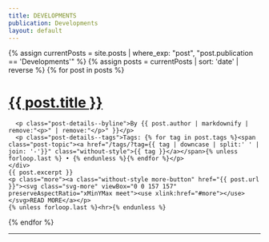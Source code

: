 ```yaml
---
title: DEVELOPMENTS
publication: Developments
layout: default
---
```

<div class="home grid">
  {% assign currentPosts = site.posts | where_exp: "post", "post.publication == 'Developments'" %}
  {% assign posts = currentPosts | sort: 'date' | reverse %}
  {% for post in posts %}
  <div class="post grid-item {% for tag in post.tags %}{{ tag | slugify }} {% endfor %}">
    <a href="{{ post.url }}" class="no-style"><h1 class="post-title">{{ post.title }}</h1></a>
    <div class="post-details">
      <!-- <p class="post-details--date">{{ post.date | date: "%b %-d, %Y" }}</p>
      <p class="post-details--byline">{% if post.author %}By <a href="#" class="without-style">{{ post.author }}</a>{% endif %}</p> -->

      <p class="post-details--byline">By {{ post.author | markdownify | remove:"<p>" | remove:"</p>" }}</p>
      <p class="post-details--tags">Tags: {% for tag in post.tags %}<span class="post-topic"><a href="/tags/?tag={{ tag | downcase | split:' ' | join: '-'}}" class="without-style">{{ tag }}</a></span>{% unless forloop.last %} • {% endunless %}{% endfor %}</p>
    </div>
    {{ post.excerpt }}
    <p class="more"><a class="without-style more-button" href="{{ post.url }}"><svg class="svg-more" viewBox="0 0 157 157" preserveAspectRatio="xMinYMax meet"><use xlink:href="#more"></use></svg>READ MORE</a></p>
    {% unless forloop.last %}<hr>{% endunless %}
  </div>
  {% endfor %}
  <hr>
</div>

<script>
  $(window).load(function () {
  $('.grid').isotope({
    // options
    itemSelector: '.grid-item',
    layoutMode: 'vertical'
  });
  // init Isotope
  var $grid = $('.grid').isotope({
    // options
  });
  // filter items on button click
  $('.filter-button-group').on('click', 'button', function () {
    var filterValue = $(this).attr('data-filter');
    $grid.isotope({ filter: filterValue });
  });
  // change is-checked class on buttons
  $('.filter-button-group').each(function (i, buttonGroup) {
    var $buttonGroup = $(buttonGroup);
    $buttonGroup.on('click', 'button', function () {
      $buttonGroup.find('.is-checked').removeClass('is-checked');
      $(this).addClass('is-checked');
    });
  });
})
</script>